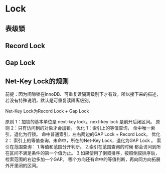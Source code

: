 # Lock

## 表级锁

## Record Lock

## Gap Lock

## Net-Key Lock的规则
前提：因为间隙锁在InnoDB、可重复读隔离级别下才有效，所以接下来的描述，若没有特殊说明，默认是可重复读隔离级别。

Net-Key Lock为Record Lock + Gap Lock

原则 1：加锁的基本单位是 next-key lock。next-key lock 是前开后闭区间。
原则 2：只有访问到的对象才会加锁。
优化 1：索引上的等值查询，
        命中唯一索引，退化为行锁。
        命中普通索引，左右两边的GAP Lock + Record Lock。
优化 2：
        索引上的等值查询，未命中，所在的Net-Key Lock，退化为GAP Lock 。
        索引在范围查询：
        1.等值和范围分开判断。
        2.索引在范围查询的时候 都会访问到所在区间不满足条件的第一个值为止。
        3.如果使用了倒叙排序，按照倒叙排序后，
        检索范围的右边多加一个GAP。
        哪个方向还有命中的等值判断，再向同方向拓展外开里闭的区间。
